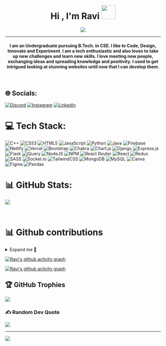 <h1 align="center">Hi , I'm Ravi <img src="https://media.giphy.com/media/hvRJCLFzcasrR4ia7z/giphy.gif" width="45">
    </h1>
    <p align="center">
        <a href="https://github.com/DenverCoder1/readme-typing-svg"><img
                src="https://readme-typing-svg.herokuapp.com?lines=Computer+Science+Student;Web+Developer;%20|%20AI%20|%20DataScience%20Enthusiast;UI/UX%20Designer;Always%20learning%20new%20things&center=true&width=500&height=50&font=georgia"></a>
    </p>
    <hr />
    <h4 align="center">I am an Undergraduate pursuing B.Tech. in CSE. I like to Code, Design, Innovate and Experiment. I
        am a tech enthusiastic and also loves to take up new challenges and learn new skills. I love meeting new people,
        exchanging ideas and spreading knowledge and positivity.
        I used to get intrigued looking at stunning websites until now that I can develop them.
    </h4>
    <br>
    

## 🌐 Socials:
[![Discord](https://img.shields.io/badge/Discord-%237289DA.svg?logo=discord&logoColor=white)](https://discord.gg/ravi.ranjan2021#7130) [![Instagram](https://img.shields.io/badge/Instagram-%23E4405F.svg?logo=Instagram&logoColor=white)](https://instagram.com/king_xoom) [![LinkedIn](https://img.shields.io/badge/LinkedIn-%230077B5.svg?logo=linkedin&logoColor=white)](https://linkedin.com/in/ravi-ranjan-9264b0221) 

# 💻 Tech Stack:
![C++](https://img.shields.io/badge/c++-%2300599C.svg?style=for-the-badge&logo=c%2B%2B&logoColor=white) ![CSS3](https://img.shields.io/badge/css3-%231572B6.svg?style=for-the-badge&logo=css3&logoColor=white) ![HTML5](https://img.shields.io/badge/html5-%23E34F26.svg?style=for-the-badge&logo=html5&logoColor=white) ![JavaScript](https://img.shields.io/badge/javascript-%23323330.svg?style=for-the-badge&logo=javascript&logoColor=%23F7DF1E) ![Python](https://img.shields.io/badge/python-3670A0?style=for-the-badge&logo=python&logoColor=ffdd54) ![Java](https://img.shields.io/badge/java-%23ED8B00.svg?style=for-the-badge&logo=java&logoColor=white) ![Firebase](https://img.shields.io/badge/firebase-%23039BE5.svg?style=for-the-badge&logo=firebase) ![Netlify](https://img.shields.io/badge/netlify-%23000000.svg?style=for-the-badge&logo=netlify&logoColor=#00C7B7) ![Vercel](https://img.shields.io/badge/vercel-%23000000.svg?style=for-the-badge&logo=vercel&logoColor=white) ![Bootstrap](https://img.shields.io/badge/bootstrap-%23563D7C.svg?style=for-the-badge&logo=bootstrap&logoColor=white) ![Chakra](https://img.shields.io/badge/chakra-%234ED1C5.svg?style=for-the-badge&logo=chakraui&logoColor=white) ![Chart.js](https://img.shields.io/badge/chart.js-F5788D.svg?style=for-the-badge&logo=chart.js&logoColor=white) ![Django](https://img.shields.io/badge/django-%23092E20.svg?style=for-the-badge&logo=django&logoColor=white) ![Express.js](https://img.shields.io/badge/express.js-%23404d59.svg?style=for-the-badge&logo=express&logoColor=%2361DAFB) ![Flask](https://img.shields.io/badge/flask-%23000.svg?style=for-the-badge&logo=flask&logoColor=white) ![jQuery](https://img.shields.io/badge/jquery-%230769AD.svg?style=for-the-badge&logo=jquery&logoColor=white) ![NodeJS](https://img.shields.io/badge/node.js-6DA55F?style=for-the-badge&logo=node.js&logoColor=white) ![NPM](https://img.shields.io/badge/NPM-%23000000.svg?style=for-the-badge&logo=npm&logoColor=white) ![React Router](https://img.shields.io/badge/React_Router-CA4245?style=for-the-badge&logo=react-router&logoColor=white) ![React](https://img.shields.io/badge/react-%2320232a.svg?style=for-the-badge&logo=react&logoColor=%2361DAFB) ![Redux](https://img.shields.io/badge/redux-%23593d88.svg?style=for-the-badge&logo=redux&logoColor=white) ![SASS](https://img.shields.io/badge/SASS-hotpink.svg?style=for-the-badge&logo=SASS&logoColor=white) ![Socket.io](https://img.shields.io/badge/Socket.io-black?style=for-the-badge&logo=socket.io&badgeColor=010101) ![TailwindCSS](https://img.shields.io/badge/tailwindcss-%2338B2AC.svg?style=for-the-badge&logo=tailwind-css&logoColor=white) ![MongoDB](https://img.shields.io/badge/MongoDB-%234ea94b.svg?style=for-the-badge&logo=mongodb&logoColor=white) ![MySQL](https://img.shields.io/badge/mysql-%2300f.svg?style=for-the-badge&logo=mysql&logoColor=white) ![Canva](https://img.shields.io/badge/Canva-%2300C4CC.svg?style=for-the-badge&logo=Canva&logoColor=white) 	![Figma](https://img.shields.io/badge/figma-%23F24E1E.svg?style=for-the-badge&logo=figma&logoColor=white) ![Pandas](https://img.shields.io/badge/pandas-%23150458.svg?style=for-the-badge&logo=pandas&logoColor=white)
# 📊 GitHub Stats:
![](https://github-readme-stats.vercel.app/api?username=Ravi02rr&theme=dark&hide_border=false&include_all_commits=true&count_private=true) 



<br/>

# 📊 Github contributions

<details>
  <summary> Expand me 🔻</summary>
    <hr/>
    
![](https://github-readme-streak-stats.herokuapp.com/?user=Ravi02rr&theme=dark&hide_border=false)<br/>
![](https://github-readme-stats.vercel.app/api/top-langs/?username=Ravi02rr&theme=dark&hide_border=false&include_all_commits=true&count_private=true&layout=compact) <br/>
  
</details>

[![Ravi's github activity graph](https://github-graph.herokuapp.com/graph?username=Ravi02rr&area=true&hide_border=true&radius=15&theme=github-compact&hide_title=true&bg_color=020712)](https://github.com/Ravi02rr#gh-dark-mode-only)
  
[![Ravi's github activity graph](https://github-graph.herokuapp.com/graph?username=Ravi02rr&hide_border=true&radius=15&theme=github-compact&area=true&hide_title=true&line=020712&color=3572A5&point=3572A5)](https://github.com/Ravi02rr#gh-light-mode-only)


## 🏆 GitHub Trophies
![](https://github-profile-trophy.vercel.app/?username=Ravi02rr&theme=radical&no-frame=true&no-bg=true&margin-w=4)

### ✍️ Random Dev Quote
![](https://quotes-github-readme.vercel.app/api?type=horizontal&theme=radical)

---
[![](https://visitcount.itsvg.in/api?id=Ravi02rr&icon=4&color=12)](https://visitcount.itsvg.in)

<!-- Proudly created with GPRM ( https://gprm.itsvg.in ) -->
